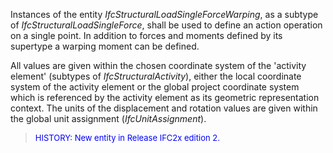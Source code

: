 ﻿Instances of the entity _IfcStructuralLoadSingleForceWarping_, as a subtype of _IfcStructuralLoadSingleForce_, shall be used to define an action operation on a single point. In addition to forces and moments defined by its supertype a warping moment can be defined.

All values are given within the chosen coordinate system of the 'activity element' (subtypes of _IfcStructuralActivity_), either the local coordinate system of the activity element or the global project coordinate system which is referenced by the activity element as its geometric representation context. The units of the displacement and rotation values are given within the global unit assignment (_IfcUnitAssignment_).

> <font color="#0000FF" size="-1"> HISTORY: New entity in Release IFC2x
		  edition 2. </font>
>
